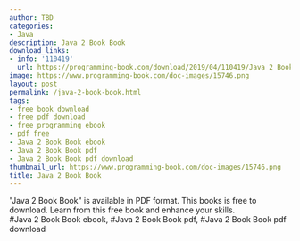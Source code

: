 ```yaml
---
author: TBD
categories:
- Java
description: Java 2 Book Book
download_links:
- info: '110419'
  url: https://programming-book.com/download/2019/04/110419/Java 2 Book.pdf
image: https://www.programming-book.com/doc-images/15746.png
layout: post
permalink: /java-2-book-book.html
tags:
- free book download
- free pdf download
- free programming ebook
- pdf free
- Java 2 Book Book ebook
- Java 2 Book Book pdf
- Java 2 Book Book pdf download
thumbnail_url: https://www.programming-book.com/doc-images/15746.png
title: Java 2 Book Book
---
```


 
<div class="item-desc text-justify">
  "Java 2 Book Book" is available in PDF format. This books is free to download. Learn from this free book and enhance your skills.
  <br>
  #Java 2 Book Book ebook, #Java 2 Book Book pdf, #Java 2 Book Book pdf download
</div>